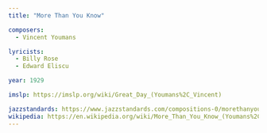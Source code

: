 ```yaml
---
title: "More Than You Know"

composers:
  - Vincent Youmans

lyricists:
  - Billy Rose
  - Edward Eliscu

year: 1929

imslp: https://imslp.org/wiki/Great_Day_(Youmans%2C_Vincent)

jazzstandards: https://www.jazzstandards.com/compositions-0/morethanyouknow.htm
wikipedia: https://en.wikipedia.org/wiki/More_Than_You_Know_(Youmans%2C_Rose_and_Eliscu_song)
---
```

